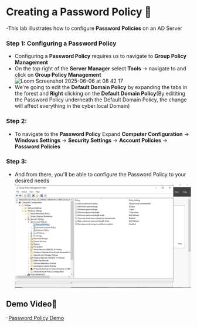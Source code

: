 # Creating a Password Policy 🔐
-This lab illustrates how to configure **Password Policies** on an AD Server
### Step 1: Configuring a Password Policy
- Configuring a **Password Policy** requires us to navigate to **Group Policy Management**
- On the top right of the **Server Manager** select **Tools** -> navigate to and click on **Group Policy Management**
![Loom Screenshot 2025-06-06 at 08 42 17](password.png)
- We're going to edit the **Default Domain Policy** by expanding the tabs in the forest and **Right** clicking on the **Default Domain Policy**(By edititing the Password Policy underneath the Default Domain Policy, the change will affect everything in the cyber.local Domain)
### Step 2:
- To navigate to the **Password Policy** Expand **Computer Configuration** -> **Windows Settings** -> **Security Settings** -> **Account Policies** -> **Password Policies**
### Step 3:
- And from there, you'll be able to configure the Password Policy to your desired needs
![Loom Screenshot 2025-06-06 at 08 43 13](settings2.png)

## Demo Video🎥
-[Password Policy Demo](https://www.loom.com/share/3949747383d94dae8068a05596be9cdf?sid=69561ed1-5799-4047-8b60-dbd364882200)
